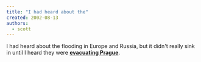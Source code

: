 ```yaml
---
title: "I had heard about the"
created: 2002-08-13
authors: 
  - scott
---
```


I had heard about the flooding in Europe and Russia, but it didn't really sink in until I heard they were [**evacuating Prague**](http://www.cnn.com/2002/WORLD/europe/08/13/floods.europe/index.html).
